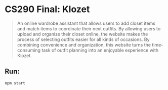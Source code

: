 # CS290 Final: Klozet
> An online wardrobe assistant that allows users to add closet items and match items to coordinate their next outfits. By allowing users to upload and organize their closet online, the website makes the process of selecting outfits easier for all kinds of occasions. By combining convenience and organization, this website turns the time-consuming task of outfit planning into an enjoyable experience with Klozet.

## Run:
`npm start`
